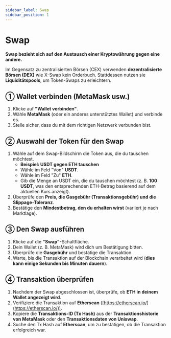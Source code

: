 ```yaml
---
sidebar_label: Swap
sidebar_position: 1
---
```


# Swap

**Swap bezieht sich auf den Austausch einer Kryptowährung gegen eine andere.**

Im Gegensatz zu zentralisierten Börsen (CEX) verwenden **dezentralisierte Börsen (DEX)** wie X-Swap kein Orderbuch. Stattdessen nutzen sie **Liquiditätspools**, um Token-Swaps zu erleichtern.

## **① Wallet verbinden (MetaMask usw.)**

1. Klicke auf **"Wallet verbinden"**.
2. Wähle **MetaMask** (oder ein anderes unterstütztes Wallet) und verbinde es.
3. Stelle sicher, dass du mit dem richtigen Netzwerk verbunden bist.

## **② Auswahl der Token für den Swap**

1. Wähle auf dem Swap-Bildschirm die Token aus, die du tauschen möchtest.
   - **Beispiel: USDT gegen ETH tauschen**
   - Wähle im Feld "Von" **USDT**.
   - Wähle im Feld "Zu" **ETH**.
   - Gib die Menge an USDT ein, die du tauschen möchtest (z. B. **100 USDT**, was den entsprechenden ETH-Betrag basierend auf dem aktuellen Kurs anzeigt).
2. Überprüfe den **Preis, die Gasgebühr (Transaktionsgebühr) und die Slippage-Toleranz**.
3. Bestätige den **Mindestbetrag, den du erhalten wirst** (variiert je nach Marktlage).

## **③ Den Swap ausführen**

1. Klicke auf die **"Swap"**-Schaltfläche.
2. Dein Wallet (z. B. MetaMask) wird dich um Bestätigung bitten.
3. Überprüfe die **Gasgebühr** und bestätige die Transaktion.
4. Warte, bis die Transaktion auf der Blockchain verarbeitet wird (**dies kann einige Sekunden bis Minuten dauern**).

## **④ Transaktion überprüfen**

1. Nachdem der Swap abgeschlossen ist, überprüfe, ob **ETH in deinem Wallet angezeigt wird**.
2. Verifiziere die Transaktion auf **Etherscan** ([https://etherscan.io/](https://etherscan.io/)).
3. Kopiere die **Transaktions-ID (Tx Hash)** aus der **Transaktionshistorie von MetaMask** oder den **Transaktionsdaten von Uniswap**.
4. Suche den Tx Hash auf **Etherscan**, um zu bestätigen, ob die Transaktion erfolgreich war.